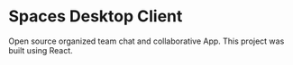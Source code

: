 # Spaces Desktop Client

Open source organized team chat and collaborative App. This project was built using React.
